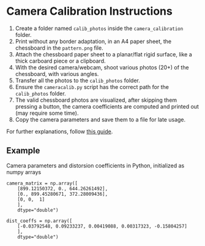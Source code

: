 # Camera Calibration Instructions

1. Create a folder named `calib_photos` inside the `camera_calibration` folder.
2. Print without any border adaptation, in an A4 paper sheet, the chessboard in the `pattern.png` file.
3. Attach the chessboard paper sheet to a planar/flat rigid surface, like a thick carboard piece or a clipboard.
4. With the desired camera/webcam, shoot various photos (20+) of the chessboard, with various angles.
5. Transfer all the photos to the `calib_photos` folder.
6. Ensure the `cameracalib.py` script has the correct path for the `calib_photos` folder.
7. The valid chessboard photos are visualized, after skipping them pressing a button, the camera coefficients are computed and printed out (may require some time).
8. Copy the camera parameters and save them to a file for late usage.

For further explanations, follow [this guide](https://learnopencv.com/camera-calibration-using-opencv/).

## Example
Camera parameters and distorsion coefficients in Python, initialized as numpy arrays

    camera_matrix = np.array([
        [899.12150372, 0., 644.26261492],
        [0., 899.45280671, 372.28009436],
        [0, 0,  1]
        ],
        dtype="double")

    dist_coeffs = np.array([
        [-0.03792548, 0.09233237, 0.00419088, 0.00317323, -0.15804257]
        ],
        dtype="double")
